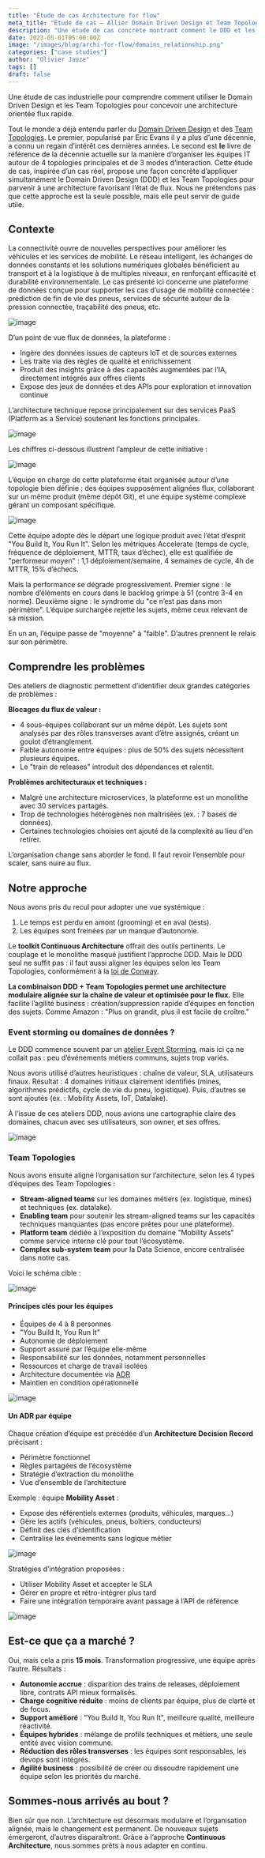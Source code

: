 ```yaml
---
title: "Étude de cas Architecture for flow"
meta_title: "Étude de cas – Allier Domain Driven Design et Team Topologies pour optimiser le flow"
description: "Une étude de cas concrète montrant comment le DDD et les Team Topologies ont permis de déconstruire un monolithe, renforcer l’autonomie des équipes et améliorer l’efficacité du delivery dans une plateforme de données pour la mobilité connectée."
date: 2023-05-01T05:00:00Z
image: "/images/blog/archi-for-flow/domains_relationship.png"
categories: ["case studies"]
author: "Olivier Jauze"
tags: []
draft: false
---
```


Une étude de cas industrielle pour comprendre comment utiliser le Domain Driven Design et les Team Topologies pour concevoir une architecture orientée flux rapide.

Tout le monde a déjà entendu parler du [Domain Driven Design](https://fr.wikipedia.org/wiki/Conception_guid%C3%A9e_par_le_domaine) et des [Team Topologies](https://teamtopologies.com/). Le premier, popularisé par Eric Evans il y a plus d’une décennie, a connu un regain d’intérêt ces dernières années. Le second est **le** livre de référence de la décennie actuelle sur la manière d’organiser les équipes IT autour de 4 topologies principales et de 3 modes d’interaction. Cette étude de cas, inspirée d’un cas réel, propose une façon concrète d’appliquer simultanément le Domain Driven Design (DDD) et les Team Topologies pour parvenir à une architecture favorisant l’état de flux. Nous ne prétendons pas que cette approche est la seule possible, mais elle peut servir de guide utile.

## Contexte

La connectivité ouvre de nouvelles perspectives pour améliorer les véhicules et les services de mobilité. Le réseau intelligent, les échanges de données constants et les solutions numériques globales bénéficient au transport et à la logistique à de multiples niveaux, en renforçant efficacité et durabilité environnementale. Le cas présenté ici concerne une plateforme de données conçue pour supporter les cas d’usage de mobilité connectée : prédiction de fin de vie des pneus, services de sécurité autour de la pression connectée, traçabilité des pneus, etc.

![image](./images/blog/archi-for-flow/ultim.png)

D’un point de vue flux de données, la plateforme :

* Ingère des données issues de capteurs IoT et de sources externes
* Les traite via des règles de qualité et enrichissement
* Produit des insights grâce à des capacités augmentées par l’IA, directement intégrés aux offres clients
* Expose des jeux de données et des APIs pour exploration et innovation continue

L’architecture technique repose principalement sur des services PaaS (Platform as a Service) soutenant les fonctions principales.

![image](./images/blog/archi-for-flow/dp.png)

Les chiffres ci-dessous illustrent l’ampleur de cette initiative :

![image](./images/blog/archi-for-flow/dp_figures.png)

L’équipe en charge de cette plateforme était organisée autour d’une topologie bien définie : des équipes supposément alignées flux, collaborant sur un même produit (même dépôt Git), et une équipe système complexe gérant un composant spécifique.

![image](./images/blog/archi-for-flow/today.jpg)

Cette équipe adopte dès le départ une logique produit avec l’état d’esprit "You Build It, You Run It". Selon les métriques Accelerate (temps de cycle, fréquence de déploiement, MTTR, taux d’échec), elle est qualifiée de "performeur moyen" : 1,1 déploiement/semaine, 4 semaines de cycle, 4h de MTTR, 15% d’échecs.

Mais la performance se dégrade progressivement. Premier signe : le nombre d’éléments en cours dans le backlog grimpe à 51 (contre 3-4 en norme). Deuxième signe : le syndrome du "ce n’est pas dans mon périmètre". L’équipe surchargée rejette les sujets, même ceux relevant de sa mission.

En un an, l’équipe passe de "moyenne" à "faible". D’autres prennent le relais sur son périmètre.

## Comprendre les problèmes

Des ateliers de diagnostic permettent d’identifier deux grandes catégories de problèmes : 

**Blocages du flux de valeur :**

* 4 sous-équipes collaborant sur un même dépôt. Les sujets sont analysés par des rôles transverses avant d’être assignés, créant un goulot d’étranglement.
* Faible autonomie entre équipes : plus de 50% des sujets nécessitent plusieurs équipes.
* Le "train de releases" introduit des dépendances et ralentit.

**Problèmes architecturaux et techniques :**

* Malgré une architecture microservices, la plateforme est un monolithe avec 30 services partagés.
* Trop de technologies hétérogènes non maîtrisées (ex. : 7 bases de données).
* Certaines technologies choisies ont ajouté de la complexité au lieu d'en retirer.

L’organisation change sans aborder le fond. Il faut revoir l’ensemble pour scaler, sans nuire au flux.

## Notre approche

Nous avons pris du recul pour adopter une vue systémique :

1. Le temps est perdu en amont (grooming) et en aval (tests).
2. Les équipes sont freinées par un manque d’autonomie.

Le **toolkit Continuous Architecture** offrait des outils pertinents. Le couplage et le monolithe masqué justifient l’approche DDD. Mais le DDD seul ne suffit pas : il faut aussi aligner les équipes selon les Team Topologies, conformément à la [loi de Conway](https://fr.wikipedia.org/wiki/Loi_de_Conway).

**La combinaison DDD + Team Topologies permet une architecture modulaire alignée sur la chaîne de valeur et optimisée pour le flux.** Elle facilite l’agilité business : création/suppression rapide d’équipes en fonction des sujets. Comme Amazon : "Plus on grandit, plus il est facile de croître."

### Event storming ou domaines de données ?

Le DDD commence souvent par un [atelier Event Storming](https://en.wikipedia.org/wiki/Event_storming), mais ici ça ne collait pas : peu d’événements métiers communs, sujets trop variés.

Nous avons utilisé d’autres heuristiques : chaîne de valeur, SLA, utilisateurs finaux. Résultat : 4 domaines initiaux clairement identifiés (mines, algorithmes prédictifs, cycle de vie du pneu, logistique). Puis, d’autres se sont ajoutés (ex. : Mobility Assets, IoT, Datalake).

À l’issue de ces ateliers DDD, nous avions une cartographie claire des domaines, chacun avec ses utilisateurs, son owner, et ses offres.

![image](./images/blog/archi-for-flow/ultim_domains.png)

### Team Topologies

Nous avons ensuite aligné l’organisation sur l’architecture, selon les 4 types d’équipes des Team Topologies :

* **Stream-aligned teams** sur les domaines métiers (ex. logistique, mines) et techniques (ex. datalake).
* **Enabling team** pour soutenir les stream-aligned teams sur les capacités techniques manquantes (pas encore prêtes pour une plateforme).
* **Platform team** dédiée à l’exposition du domaine "Mobility Assets" comme service interne clé pour tout l’écosystème.
* **Complex sub-system team** pour la Data Science, encore centralisée dans notre cas.

Voici le schéma cible :

![image](./images/blog/archi-for-flow/ultim_sat.png)

#### Principes clés pour les équipes

* Équipes de 4 à 8 personnes
* "You Build It, You Run It"
* Autonomie de déploiement
* Support assuré par l’équipe elle-même
* Responsabilité sur les données, notamment personnelles
* Ressources et charge de travail isolées
* Architecture documentée via [ADR](../../practices/architecture-decision-records.adoc)
* Maintien en condition opérationnelle

![image](./images/blog/archi-for-flow/team.png)

#### Un ADR par équipe

Chaque création d’équipe est précédée d’un **Architecture Decision Record** précisant :

* Périmètre fonctionnel
* Règles partagées de l’écosystème
* Stratégie d’extraction du monolithe
* Vue d’ensemble de l’architecture

Exemple : équipe **Mobility Asset** :

* Expose des référentiels externes (produits, véhicules, marques…)
* Gère les actifs (véhicules, pneus, boîtiers, conducteurs)
* Définit des clés d’identification
* Centralise les événements sans logique métier

![image](./images/blog/archi-for-flow/team_functional.png)

Stratégies d’intégration proposées :

* Utiliser Mobility Asset et accepter le SLA
* Gérer en propre et rétro-intégrer plus tard
* Faire une intégration temporaire avant passage à l’API de référence

![image](./images/blog/archi-for-flow/team_integration.png)

## Est-ce que ça a marché ?

Oui, mais cela a pris **15 mois**. Transformation progressive, une équipe après l’autre. Résultats :

* **Autonomie accrue** : disparition des trains de releases, déploiement libre, contrats API mieux formalisés.
* **Charge cognitive réduite** : moins de clients par équipe, plus de clarté et de focus.
* **Support amélioré** : "You Build It, You Run It", meilleure qualité, meilleure réactivité.
* **Équipes hybrides** : mélange de profils techniques et métiers, une seule entité avec vision commune.
* **Réduction des rôles transverses** : les équipes sont responsables, les devops sont intégrés.
* **Agilité business** : possibilité de créer ou dissoudre rapidement une équipe selon les priorités du marché.

## Sommes-nous arrivés au bout ?

Bien sûr que non. L’architecture est désormais modulaire et l’organisation alignée, mais le changement est permanent. De nouveaux sujets émergeront, d’autres disparaîtront. Grâce à l’approche **Continuous Architecture**, nous sommes prêts à nous adapter en continu.
